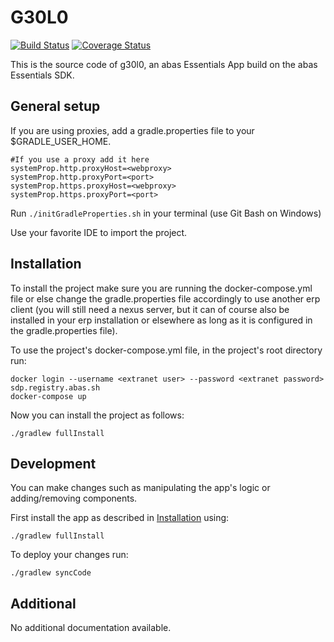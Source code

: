 # G30L0
[![Build Status](https://travis-ci.org/esdk/g30l0.svg?branch=master)](https://travis-ci.org/esdk/g30l0)
[![Coverage Status](https://coveralls.io/repos/github/esdk/g30l0/badge.svg?branch=master)](https://coveralls.io/github/esdk/g30l0?branch=master)

This is the source code of g30l0, an abas Essentials App build on the abas Essentials SDK.

## General setup
If you are using proxies, add a gradle.properties file to your $GRADLE_USER_HOME.

```
#If you use a proxy add it here
systemProp.http.proxyHost=<webproxy>
systemProp.http.proxyPort=<port>
systemProp.https.proxyHost=<webproxy>
systemProp.https.proxyPort=<port>
```

Run `./initGradleProperties.sh` in your terminal (use Git Bash on Windows)

Use your favorite IDE to import the project.

## Installation
To install the project make sure you are running the docker-compose.yml file 
or else change the gradle.properties file accordingly to use another erp client 
(you will still need a nexus server, but it can of course also be installed in your erp installation 
or elsewhere as long as it is configured in the gradle.properties file).

To use the project's docker-compose.yml file, in the project's root directory run:
```shell
docker login --username <extranet user> --password <extranet password> sdp.registry.abas.sh
docker-compose up
```

Now you can install the project as follows:
```shell
./gradlew fullInstall
```
## Development
You can make changes such as manipulating the app's logic or adding/removing components.

First install the app as described in [Installation](##Installation) using:
```shell
./gradlew fullInstall
``` 

To deploy your changes run:
```shell
./gradlew syncCode
```
## Additional

No additional documentation available.